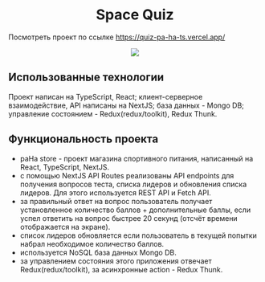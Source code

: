 <h1 align="center">Space Quiz</h1>

Посмотреть проект по ссылке https://quiz-pa-ha-ts.vercel.app/

<p align="center">
  <img src="https://github.com/paHa345/quiz-paHa-ts/assets/55974360/2ace1848-3f38-469f-857a-3212b084a572" />
</p>

## Использованные технологии
Проект написан на TypeScript, React; клиент-серверное взаимодействие, API написаны на NextJS; база данных - Mongo DB; управление состоянием - Redux(redux/toolkit), Redux Thunk.

## Функциональность проекта
 - paHa store - проект магазина спортивного питания, написанный на React, TypeScript, NextJS. 
 - с помощью NextJS API Routes реализованы API endpoints для получения вопросов теста, списка лидеров и обновления списка лидеров. Для этого используется REST API и Fetch API. 
 - за правильный ответ на вопрос пользователь получает установленное количество баллов + дополнительные баллы, если успел ответить на вопрос быстрее 20 секунд (отсчёт времени отображается на экране).
 - список лидеров обновляется если пользователь в текущей попытки набрал необходимое количество баллов. 
 - используется NoSQL база данных Mongo DB. 
 - за управлением состояния этого приложения отвечает Redux(redux/toolkit), за асинхронные action - Redux Thunk. 
